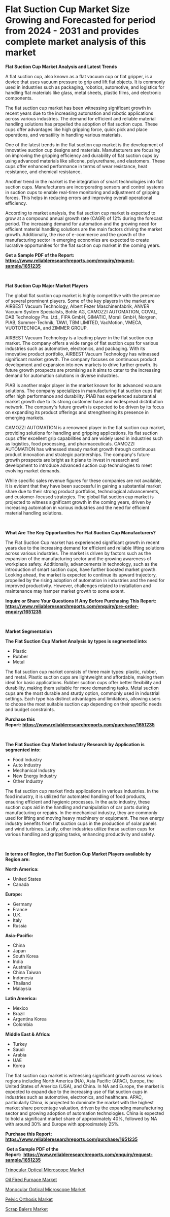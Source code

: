 <p><h1>Flat Suction Cup Market Size Growing and Forecasted for period from 2024 - 2031 and provides complete market analysis of this market</h1></p><p><strong>Flat Suction Cup Market Analysis and Latest Trends</strong></p>
<p><p>A flat suction cup, also known as a flat vacuum cup or flat gripper, is a device that uses vacuum pressure to grip and lift flat objects. It is commonly used in industries such as packaging, robotics, automotive, and logistics for handling flat materials like glass, metal sheets, plastic films, and electronic components.</p><p>The flat suction cup market has been witnessing significant growth in recent years due to the increasing automation and robotic applications across various industries. The demand for efficient and reliable material handling solutions has propelled the adoption of flat suction cups. These cups offer advantages like high gripping force, quick pick and place operations, and versatility in handling various materials.</p><p>One of the latest trends in the flat suction cup market is the development of innovative suction cup designs and materials. Manufacturers are focusing on improving the gripping efficiency and durability of flat suction cups by using advanced materials like silicone, polyurethane, and elastomers. These cups offer enhanced performance in terms of wear resistance, heat resistance, and chemical resistance.</p><p>Another trend in the market is the integration of smart technologies into flat suction cups. Manufacturers are incorporating sensors and control systems in suction cups to enable real-time monitoring and adjustment of gripping forces. This helps in reducing errors and improving overall operational efficiency.</p><p>According to market analysis, the flat suction cup market is expected to grow at a compound annual growth rate (CAGR) of 12% during the forecast period. The increasing demand for automation and the growing need for efficient material handling solutions are the main factors driving the market growth. Additionally, the rise of e-commerce and the growth of the manufacturing sector in emerging economies are expected to create lucrative opportunities for the flat suction cup market in the coming years.</p></p>
<p><strong>Get a Sample PDF of the Report:&nbsp; <a href="https://www.reliableresearchreports.com/enquiry/request-sample/1651235">https://www.reliableresearchreports.com/enquiry/request-sample/1651235</a></strong></p>
<p>&nbsp;</p>
<p><strong>Flat Suction Cup Major Market Players</strong></p>
<p><p>The global flat suction cup market is highly competitive with the presence of several prominent players. Some of the key players in the market are AIRBEST Vacuum Technology, Albert Fezer Maschinenfabrik, ANVER Vacuum System Specialists, Bohle AG, CAMOZZI AUTOMATION, COVAL, DAB Technology Pte. Ltd., FIPA GmbH, GIMATIC, Morali GmbH, Norgren, PIAB, Sommer-Technik, TAWI, TBM LIMITED, VacMotion, VMECA, VUOTOTECNICA, and ZIMMER GROUP.</p><p>AIRBEST Vacuum Technology is a leading player in the flat suction cup market. The company offers a wide range of flat suction cups for various industries such as automotive, electronics, and packaging. With its innovative product portfolio, AIRBEST Vacuum Technology has witnessed significant market growth. The company focuses on continuous product development and expansion into new markets to drive further growth. Its future growth prospects are promising as it aims to cater to the increasing demand for automation solutions in diverse industries.</p><p>PIAB is another major player in the market known for its advanced vacuum solutions. The company specializes in manufacturing flat suction cups that offer high performance and durability. PIAB has experienced substantial market growth due to its strong customer base and widespread distribution network. The company's future growth is expected to be driven by its focus on expanding its product offerings and strengthening its presence in emerging markets.</p><p>CAMOZZI AUTOMATION is a renowned player in the flat suction cup market, providing solutions for handling and gripping applications. Its flat suction cups offer excellent grip capabilities and are widely used in industries such as logistics, food processing, and pharmaceuticals. CAMOZZI AUTOMATION has witnessed steady market growth through continuous product innovation and strategic partnerships. The company's future growth prospects are bright as it plans to invest in research and development to introduce advanced suction cup technologies to meet evolving market demands.</p><p>While specific sales revenue figures for these companies are not available, it is evident that they have been successful in gaining a substantial market share due to their strong product portfolios, technological advancements, and customer-focused strategies. The global flat suction cup market is projected to witness significant growth in the coming years, driven by increasing automation in various industries and the need for efficient material handling solutions.</p></p>
<p>&nbsp;</p>
<p><strong>What Are The Key Opportunities For Flat Suction Cup Manufacturers?</strong></p>
<p><p>The Flat Suction Cup market has experienced significant growth in recent years due to the increasing demand for efficient and reliable lifting solutions across various industries. The market is driven by factors such as the expansion of the manufacturing sector and the growing awareness of workplace safety. Additionally, advancements in technology, such as the introduction of smart suction cups, have further boosted market growth. Looking ahead, the market is expected to continue its upward trajectory, propelled by the rising adoption of automation in industries and the need for improved productivity. However, challenges related to installation and maintenance may hamper market growth to some extent.</p></p>
<p><strong>Inquire or Share Your Questions If Any Before Purchasing This Report: <a href="https://www.reliableresearchreports.com/enquiry/pre-order-enquiry/1651235">https://www.reliableresearchreports.com/enquiry/pre-order-enquiry/1651235</a></strong></p>
<p>&nbsp;</p>
<p><strong>Market Segmentation</strong></p>
<p><strong>The Flat Suction Cup Market Analysis by types is segmented into:</strong></p>
<p><ul><li>Plastic</li><li>Rubber</li><li>Metal</li></ul></p>
<p><p>The flat suction cup market consists of three main types: plastic, rubber, and metal. Plastic suction cups are lightweight and affordable, making them ideal for basic applications. Rubber suction cups offer better flexibility and durability, making them suitable for more demanding tasks. Metal suction cups are the most durable and sturdy option, commonly used in industrial settings. Each type has distinct advantages and limitations, allowing users to choose the most suitable suction cup depending on their specific needs and budget constraints.</p></p>
<p><strong>Purchase this Report:&nbsp;<a href="https://www.reliableresearchreports.com/purchase/1651235">https://www.reliableresearchreports.com/purchase/1651235</a></strong></p>
<p>&nbsp;</p>
<p><strong>The Flat Suction Cup Market Industry Research by Application is segmented into:</strong></p>
<p><ul><li>Food Industry</li><li>Auto Industry</li><li>Mechanical Industry</li><li>New Energy Industry</li><li>Other Industry</li></ul></p>
<p><p>The flat suction cup market finds applications in various industries. In the food industry, it is utilized for automated handling of food products, ensuring efficient and hygienic processes. In the auto industry, these suction cups aid in the handling and manipulation of car parts during manufacturing or repairs. In the mechanical industry, they are commonly used for lifting and moving heavy machinery or equipment. The new energy industry benefits from flat suction cups in the production of solar panels and wind turbines. Lastly, other industries utilize these suction cups for various handling and gripping tasks, enhancing productivity and safety.</p></p>
<p>&nbsp;</p>
<p><strong>In terms of Region, the Flat Suction Cup Market Players available by Region are:</strong></p>
<p>
    <p> <strong> North America: </strong>
        <ul>
            <li>United States</li>
            <li>Canada</li>
        </ul>
        </p> 
    <p> <strong> Europe: </strong>
        <ul>
            <li>Germany</li>
            <li>France</li>
            <li>U.K.</li>
            <li>Italy</li>
            <li>Russia</li>
        </ul>
        </p> 
    <p> <strong> Asia-Pacific: </strong>
        <ul>
            <li>China</li>
            <li>Japan</li>
            <li>South Korea</li>
            <li>India</li>
            <li>Australia</li>
            <li>China Taiwan</li>
            <li>Indonesia</li>
            <li>Thailand</li>
            <li>Malaysia</li>
        </ul>
        </p> 
    <p> <strong> Latin America: </strong>
        <ul>
            <li>Mexico</li>
            <li>Brazil</li>
            <li>Argentina Korea</li>
            <li>Colombia</li>
        </ul>
        </p> 
    <p> <strong> Middle East & Africa: </strong>
        <ul>
            <li>Turkey</li>
            <li>Saudi</li>
            <li>Arabia</li>
            <li>UAE</li>
            <li>Korea</li>
        </ul>
    </p>
    </p>
<p><p>The flat suction cup market is witnessing significant growth across various regions including North America (NA), Asia Pacific (APAC), Europe, the United States of America (USA), and China. In NA and Europe, the market is expected to expand due to the increasing use of flat suction cups in industries such as automotive, electronics, and healthcare. APAC, particularly China, is projected to dominate the market with the highest market share percentage valuation, driven by the expanding manufacturing sector and growing adoption of automation technologies. China is expected to hold a significant market share of approximately 40%, followed by NA with around 30% and Europe with approximately 25%.</p></p>
<p><strong>Purchase this Report: <a href="https://www.reliableresearchreports.com/purchase/1651235">https://www.reliableresearchreports.com/purchase/1651235</a></strong></p>
<p>&nbsp;<strong>Get a Sample PDF of the Report:&nbsp;&nbsp;<a href="https://www.reliableresearchreports.com/enquiry/request-sample/1651235">https://www.reliableresearchreports.com/enquiry/request-sample/1651235</a></strong></p>
<p><strong></strong></p>
<p><p><a href="https://medium.com/p/7def0c68ea6d/edit">Trinocular Optical Microscope Market</a></p><p><a href="https://github.com/luckyshygirl/Market-Research-Report-List-2/blob/main/oil-fired-furnace-market.md">Oil Fired Furnace Market</a></p><p><a href="https://medium.com/@digitaldiviner12/monocular-optical-microscope-market-comprehensive-assessment-by-type-application-and-geography-b223b23d5279">Monocular Optical Microscope Market</a></p><p><a href="https://medium.com/@digitaldiviner12/pelvic-orthosis-market-report-reveals-the-latest-trends-and-growth-opportunities-of-this-market-dc8ee860a13a">Pelvic Orthosis Market</a></p><p><a href="https://github.com/gdfhhhj/Market-Research-Report-List-2/blob/main/scrap-balers-market.md">Scrap Balers Market</a></p></p>